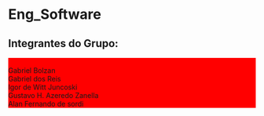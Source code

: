 # Eng_Software
<h2>Integrantes do Grupo:</h2>
<p style="background-color: red"><br>Gabriel Bolzan
<br>Gabriel dos Reis
<br>Igor de Witt Juncoski
<br>Gustavo H. Azeredo Zanella
<br>Alan Fernando de sordi</p>
